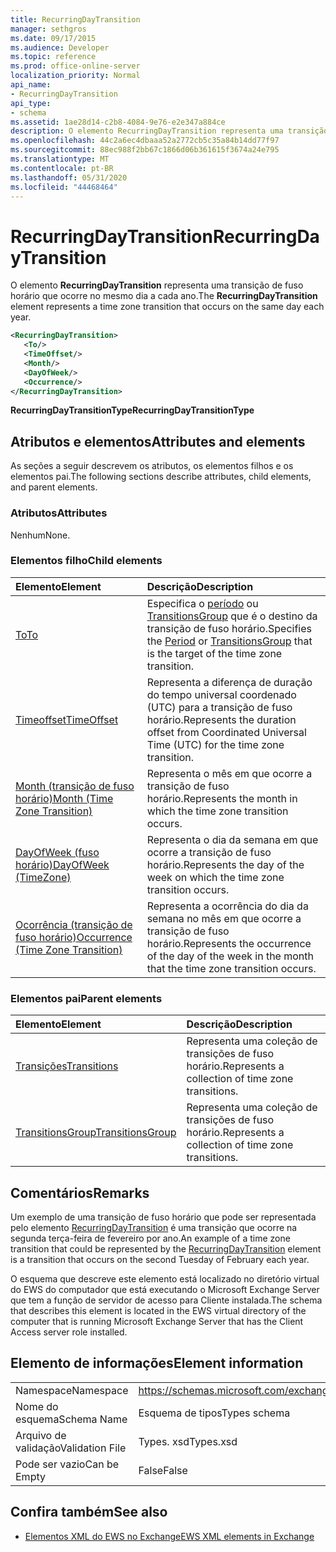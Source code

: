 ```yaml
---
title: RecurringDayTransition
manager: sethgros
ms.date: 09/17/2015
ms.audience: Developer
ms.topic: reference
ms.prod: office-online-server
localization_priority: Normal
api_name:
- RecurringDayTransition
api_type:
- schema
ms.assetid: 1ae28d14-c2b8-4084-9e76-e2e347a884ce
description: O elemento RecurringDayTransition representa uma transição de fuso horário que ocorre no mesmo dia a cada ano.
ms.openlocfilehash: 44c2a6ec4dbaaa52a2772cb5c35a84b14dd77f97
ms.sourcegitcommit: 88ec988f2bb67c1866d06b361615f3674a24e795
ms.translationtype: MT
ms.contentlocale: pt-BR
ms.lasthandoff: 05/31/2020
ms.locfileid: "44468464"
---
```

# <a name="recurringdaytransition"></a><span data-ttu-id="44da1-103">RecurringDayTransition</span><span class="sxs-lookup"><span data-stu-id="44da1-103">RecurringDayTransition</span></span>

<span data-ttu-id="44da1-104">O elemento **RecurringDayTransition** representa uma transição de fuso horário que ocorre no mesmo dia a cada ano.</span><span class="sxs-lookup"><span data-stu-id="44da1-104">The **RecurringDayTransition** element represents a time zone transition that occurs on the same day each year.</span></span> 
  
```xml
<RecurringDayTransition>
   <To/>
   <TimeOffset/>
   <Month/>
   <DayOfWeek/>
   <Occurrence/>
</RecurringDayTransition>
```

 <span data-ttu-id="44da1-105">**RecurringDayTransitionType**</span><span class="sxs-lookup"><span data-stu-id="44da1-105">**RecurringDayTransitionType**</span></span>
## <a name="attributes-and-elements"></a><span data-ttu-id="44da1-106">Atributos e elementos</span><span class="sxs-lookup"><span data-stu-id="44da1-106">Attributes and elements</span></span>

<span data-ttu-id="44da1-107">As seções a seguir descrevem os atributos, os elementos filhos e os elementos pai.</span><span class="sxs-lookup"><span data-stu-id="44da1-107">The following sections describe attributes, child elements, and parent elements.</span></span>
  
### <a name="attributes"></a><span data-ttu-id="44da1-108">Atributos</span><span class="sxs-lookup"><span data-stu-id="44da1-108">Attributes</span></span>

<span data-ttu-id="44da1-109">Nenhum</span><span class="sxs-lookup"><span data-stu-id="44da1-109">None.</span></span>
  
### <a name="child-elements"></a><span data-ttu-id="44da1-110">Elementos filho</span><span class="sxs-lookup"><span data-stu-id="44da1-110">Child elements</span></span>

|<span data-ttu-id="44da1-111">**Elemento**</span><span class="sxs-lookup"><span data-stu-id="44da1-111">**Element**</span></span>|<span data-ttu-id="44da1-112">**Descrição**</span><span class="sxs-lookup"><span data-stu-id="44da1-112">**Description**</span></span>|
|:-----|:-----|
|[<span data-ttu-id="44da1-113">To</span><span class="sxs-lookup"><span data-stu-id="44da1-113">To</span></span>](to.md) <br/> |<span data-ttu-id="44da1-114">Especifica o [período](period.md) ou [TransitionsGroup](transitionsgroup.md) que é o destino da transição de fuso horário.</span><span class="sxs-lookup"><span data-stu-id="44da1-114">Specifies the [Period](period.md) or [TransitionsGroup](transitionsgroup.md) that is the target of the time zone transition.</span></span>  <br/> |
|[<span data-ttu-id="44da1-115">Timeoffset</span><span class="sxs-lookup"><span data-stu-id="44da1-115">TimeOffset</span></span>](timeoffset.md) <br/> |<span data-ttu-id="44da1-116">Representa a diferença de duração do tempo universal coordenado (UTC) para a transição de fuso horário.</span><span class="sxs-lookup"><span data-stu-id="44da1-116">Represents the duration offset from Coordinated Universal Time (UTC) for the time zone transition.</span></span>  <br/> |
|[<span data-ttu-id="44da1-117">Month (transição de fuso horário)</span><span class="sxs-lookup"><span data-stu-id="44da1-117">Month (Time Zone Transition)</span></span>](month-time-zone-transition.md) <br/> |<span data-ttu-id="44da1-118">Representa o mês em que ocorre a transição de fuso horário.</span><span class="sxs-lookup"><span data-stu-id="44da1-118">Represents the month in which the time zone transition occurs.</span></span>  <br/> |
|[<span data-ttu-id="44da1-119">DayOfWeek (fuso horário)</span><span class="sxs-lookup"><span data-stu-id="44da1-119">DayOfWeek (TimeZone)</span></span>](dayofweek-timezone.md) <br/> |<span data-ttu-id="44da1-120">Representa o dia da semana em que ocorre a transição de fuso horário.</span><span class="sxs-lookup"><span data-stu-id="44da1-120">Represents the day of the week on which the time zone transition occurs.</span></span>  <br/> |
|[<span data-ttu-id="44da1-121">Ocorrência (transição de fuso horário)</span><span class="sxs-lookup"><span data-stu-id="44da1-121">Occurrence (Time Zone Transition)</span></span>](occurrence-time-zone-transition.md) <br/> |<span data-ttu-id="44da1-122">Representa a ocorrência do dia da semana no mês em que ocorre a transição de fuso horário.</span><span class="sxs-lookup"><span data-stu-id="44da1-122">Represents the occurrence of the day of the week in the month that the time zone transition occurs.</span></span>  <br/> |
   
### <a name="parent-elements"></a><span data-ttu-id="44da1-123">Elementos pai</span><span class="sxs-lookup"><span data-stu-id="44da1-123">Parent elements</span></span>

|<span data-ttu-id="44da1-124">**Elemento**</span><span class="sxs-lookup"><span data-stu-id="44da1-124">**Element**</span></span>|<span data-ttu-id="44da1-125">**Descrição**</span><span class="sxs-lookup"><span data-stu-id="44da1-125">**Description**</span></span>|
|:-----|:-----|
|[<span data-ttu-id="44da1-126">Transições</span><span class="sxs-lookup"><span data-stu-id="44da1-126">Transitions</span></span>](transitions.md) <br/> |<span data-ttu-id="44da1-127">Representa uma coleção de transições de fuso horário.</span><span class="sxs-lookup"><span data-stu-id="44da1-127">Represents a collection of time zone transitions.</span></span>  <br/> |
|[<span data-ttu-id="44da1-128">TransitionsGroup</span><span class="sxs-lookup"><span data-stu-id="44da1-128">TransitionsGroup</span></span>](transitionsgroup.md) <br/> |<span data-ttu-id="44da1-129">Representa uma coleção de transições de fuso horário.</span><span class="sxs-lookup"><span data-stu-id="44da1-129">Represents a collection of time zone transitions.</span></span>  <br/> |
   
## <a name="remarks"></a><span data-ttu-id="44da1-130">Comentários</span><span class="sxs-lookup"><span data-stu-id="44da1-130">Remarks</span></span>

<span data-ttu-id="44da1-131">Um exemplo de uma transição de fuso horário que pode ser representada pelo elemento [RecurringDayTransition](recurringdaytransition.md) é uma transição que ocorre na segunda terça-feira de fevereiro por ano.</span><span class="sxs-lookup"><span data-stu-id="44da1-131">An example of a time zone transition that could be represented by the [RecurringDayTransition](recurringdaytransition.md) element is a transition that occurs on the second Tuesday of February each year.</span></span> 
  
<span data-ttu-id="44da1-132">O esquema que descreve este elemento está localizado no diretório virtual do EWS do computador que está executando o Microsoft Exchange Server que tem a função de servidor de acesso para Cliente instalada.</span><span class="sxs-lookup"><span data-stu-id="44da1-132">The schema that describes this element is located in the EWS virtual directory of the computer that is running Microsoft Exchange Server that has the Client Access server role installed.</span></span>
  
## <a name="element-information"></a><span data-ttu-id="44da1-133">Elemento de informações</span><span class="sxs-lookup"><span data-stu-id="44da1-133">Element information</span></span>

|||
|:-----|:-----|
|<span data-ttu-id="44da1-134">Namespace</span><span class="sxs-lookup"><span data-stu-id="44da1-134">Namespace</span></span>  <br/> |https://schemas.microsoft.com/exchange/services/2006/types  <br/> |
|<span data-ttu-id="44da1-135">Nome do esquema</span><span class="sxs-lookup"><span data-stu-id="44da1-135">Schema Name</span></span>  <br/> |<span data-ttu-id="44da1-136">Esquema de tipos</span><span class="sxs-lookup"><span data-stu-id="44da1-136">Types schema</span></span>  <br/> |
|<span data-ttu-id="44da1-137">Arquivo de validação</span><span class="sxs-lookup"><span data-stu-id="44da1-137">Validation File</span></span>  <br/> |<span data-ttu-id="44da1-138">Types. xsd</span><span class="sxs-lookup"><span data-stu-id="44da1-138">Types.xsd</span></span>  <br/> |
|<span data-ttu-id="44da1-139">Pode ser vazio</span><span class="sxs-lookup"><span data-stu-id="44da1-139">Can be Empty</span></span>  <br/> |<span data-ttu-id="44da1-140">False</span><span class="sxs-lookup"><span data-stu-id="44da1-140">False</span></span>  <br/> |
   
## <a name="see-also"></a><span data-ttu-id="44da1-141">Confira também</span><span class="sxs-lookup"><span data-stu-id="44da1-141">See also</span></span>



- [<span data-ttu-id="44da1-142">Elementos XML do EWS no Exchange</span><span class="sxs-lookup"><span data-stu-id="44da1-142">EWS XML elements in Exchange</span></span>](ews-xml-elements-in-exchange.md)

